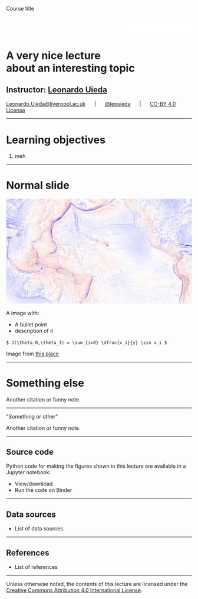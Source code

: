<!-- .slide: class="slide-title" data-background-image="assets/title-slide-background.jpg" data-background-repeat="no-repeat" data-background-opacity="0.25" data-background-color="#000000" data-background-position="center" -->

<div class="container">
<div class="col-large" style="text-align: left;">

Course title

</div>
<div class="col-small" style="text-align: right;">

[<img src="assets/university-of-liverpool-white.png" style="width: 35%">](https://www.liverpool.ac.uk/earth-ocean-and-ecological-sciences/)

</div>
</div>


<div class="r-stretch">

# A very nice lecture<br>about an interesting topic

</div>

## Instructor: [**Leonardo Uieda**](https://www.leouieda.com)

<i class="fas fa-envelope fa-fw"></i> [Leonardo.Uieda@liverpool.ac.uk](mailto:Leonardo.Uieda@liverpool.ac.uk)
<span style="margin: 0 20px">|</span>
<i class="fab fa-twitter fa-fw"></i> [@leouieda](https://twitter.com/leouieda)
<span style="margin: 0 20px">|</span>
[<i class="fab fa-creative-commons"></i><i class="fab fa-creative-commons-by"></i> CC-BY 4.0 License](https://creativecommons.org/licenses/by/4.0/)


---

# Learning objectives

<div class="lefted">

1. meh

</div>

---

# Normal slide

<div class="container">
<div class="col-large">

![](assets/title-slide-background.jpg)

</div>
<div class="col-small">

A image with:

* A bullet point
* description of it

`$ J(\theta_0,\theta_1) = \sum_{i=0} \dfrac{x_i}{y} \sin x_i $`

</div>
</div>

<div class="r-stretch bottom-right">

Image from [this place](http://www.leouieda.com)

</div>

---

# Something else

<div class="r-stretch bottom-right">

Another citation or funny note.

</div>

---

<!-- .slide: data-background-image="assets/title-slide-background.jpg" data-background-repeat="no-repeat" data-background-opacity="0.25" data-background-color="#000000" data-background-position="center" -->

<div class="r-stretch quote">

"Something or other"

</div>

<div class="bottom-left">

Another citation or funny note.

</div>

---

<!-- END MATTER -->
<!-- ====================================================================== -->

<div class="centered">
<div>

## Source code

Python code for making the figures shown in this lecture are available in a
Jupyter notebook:

* View/download
* Run the code on Binder

</div>
</div>

---

## Data sources

<div class="lefted">

* List of data sources

</div>

---

## References

<div class="lefted">

* List of references

</div>

---

<!-- .slide: class="slide-license" -->

<div class="centered">
<div>

<p class="license-icons">
<i class="fab fa-creative-commons"></i><i class="fab fa-creative-commons-by"></i>
</p>

Unless otherwise noted,
the contents of this lecture are
licensed under the
<br>
[Creative Commons Attribution 4.0 International License](https://creativecommons.org/licenses/by/4.0/).

</div>
</div>
